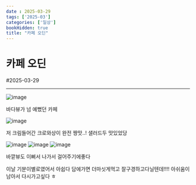 ```yaml
---
date : 2025-03-29
tags: ['2025-03']
categories: ['일상']
bookHidden: true
title: "카페 오딘"
---
```


# 카페 오딘

#2025-03-29

---

![image](https://github.com/user-attachments/assets/38c46c83-b5b8-4ce6-8f02-2d58b7c77ef1)

바다뷰가 넘 예뻤던 카페

![image](https://github.com/user-attachments/assets/7adb3a81-b533-427a-83ef-8f1a386ffc80)

저 크림들어간 크로와상이 완전 짱맛..! 샐러드두 맛있었당

![image](https://github.com/user-attachments/assets/20c7941c-b370-43e8-8190-f50f35f02004)
![image](https://github.com/user-attachments/assets/45973a5b-a669-49ce-89f9-fbc8b5ee55d3)
![image](https://github.com/user-attachments/assets/cb2b7aa8-7644-46ab-960d-9d6c82712ed6)

바깥뷰도 이뻐서 나가서 걸어주기에좋다

이날 기분이별로였어서 아쉽다 담에가면 더마싯게먹고 잘구경하고다닐텐데!!!! 아쉬움이남아서 다시가고싶다 ㅎ
